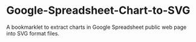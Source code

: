 # Google-Spreadsheet-Chart-to-SVG
A bookmarklet to extract charts in Google Spreadsheet public web page into SVG format files.

